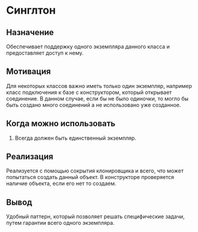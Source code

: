 Синглтон
============

Назначение
------------

Обеспечивает поддержку одного экземпляра данного класса и предоставляет доступ к нему.

Мотивация
------------

Для некоторых классов важно иметь только один экземпляр, например класс подключения к базе с конструктором, который открывает соединение. В данном случае, если бы не было одиночки, то могло бы быть создано много соединений а не использовано уже созданное.

Когда можно использовать
------------

1. Всегда должен быть единственный экземпляр.

Реализация 
-----------

Реализуется с помощью сокрытия клонировщика и всего, что может попытаться создать данный объект. В конструкторе проверяется наличие объекта, если его нет то создаем.


Вывод
------------

Удобный паттерн, который позволяет решать специфические задачи, путем гарантии всего одного экземпляра.

